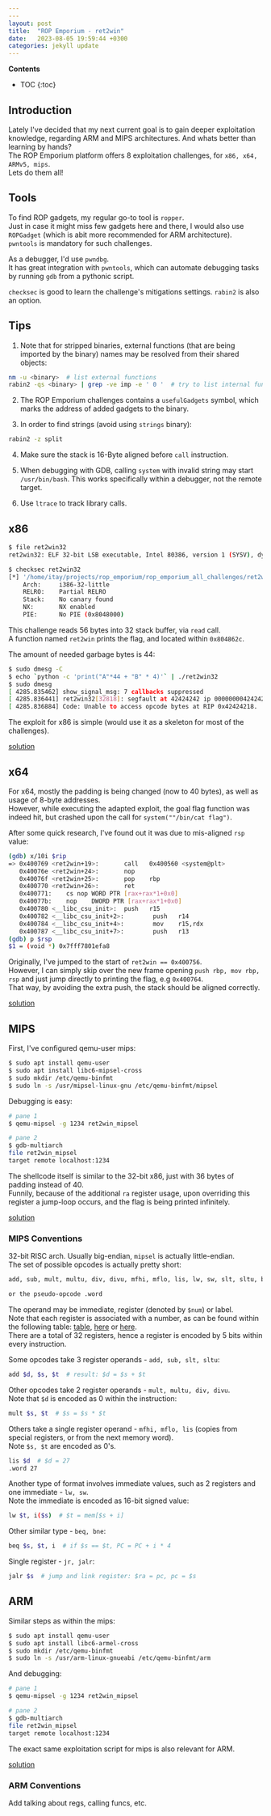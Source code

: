 ```yaml
---
---
layout: post
title:  "ROP Emporium - ret2win"
date:   2023-08-05 19:59:44 +0300
categories: jekyll update
---
```


**Contents**
* TOC
{:toc}
## Introduction

Lately I've decided that my next current goal is to gain deeper exploitation knowledge, regarding ARM and MIPS architectures. And whats better than learning by hands? \
The ROP Emporium platform offers 8 exploitation challenges, for `x86, x64, ARMv5, mips`. \
Lets do them all!

## Tools
To find ROP gadgets, my regular go-to tool is `ropper`. \
Just in case it might miss few gadgets here and there, I would also use `ROPGadget` (which is abit more recommended for ARM architecture). \
`pwntools` is mandatory for such challenges.

As a debugger, I'd use `pwndbg`. \
It has great integration with `pwntools`, which can automate debugging tasks by running `gdb` from a pythonic script. 

`checksec` is good to learn the challenge's mitigations settings. `rabin2` is also an option.

## Tips

1. Note that for stripped binaries, external functions (that are being imported by the binary) names may be resolved from their shared objects:

```bash
nm -u <binary>  # list external functions
rabin2 -qs <binary> | grep -ve imp -e ' 0 '  # try to list internal functions
```

2. The ROP Emporium challenges contains a `usefulGadgets` symbol, which marks the address of added gadgets to the binary. 

3. In order to find strings (avoid using `strings` binary):

```bash
rabin2 -z split
```

4. Make sure the stack is 16-Byte aligned before `call` instruction.

5. When debugging with GDB, calling `system` with invalid string may start `/usr/bin/bash`. 
   This works specifically within a debugger, not the remote target. 
   
6. Use `ltrace` to track library calls. 

## x86

```bash
$ file ret2win32
ret2win32: ELF 32-bit LSB executable, Intel 80386, version 1 (SYSV), dynamically linked, interpreter /lib/ld-linux.so.2, for GNU/Linux 3.2.0, BuildID[sha1]=e1596c11f85b3ed0881193fe40783e1da685b851, not stripped

$ checksec ret2win32
[*] '/home/itay/projects/rop_emporium/rop_emporium_all_challenges/ret2win32/ret2win32'
    Arch:     i386-32-little
    RELRO:    Partial RELRO
    Stack:    No canary found
    NX:       NX enabled
    PIE:      No PIE (0x8048000)
```

This challenge reads 56 bytes into 32 stack buffer, via `read` call. \
A function named `ret2win` prints the flag, and located within `0x804862c`. 

The amount of needed garbage bytes is 44:

```bash
$ sudo dmesg -C
$ echo `python -c 'print("A"*44 + "B" * 4)'` | ./ret2win32
$ sudo dmesg
[ 4285.835462] show_signal_msg: 7 callbacks suppressed
[ 4285.836441] ret2win32[32818]: segfault at 42424242 ip 0000000042424242 sp 00000000ff9c0940 error 14 in libc.so.6[f7c00000+20000]
[ 4285.836884] Code: Unable to access opcode bytes at RIP 0x42424218.
```

The exploit for x86 is simple (would use it as a skeleton for most of the challenges).

[solution][script-x86]

## x64

For x64, mostly the padding is being changed (now to 40 bytes), as well as usage of 8-byte addresses. \
However, while executing the adapted exploit, the goal flag function was indeed hit, but crashed upon the call for `system(""/bin/cat flag")`.

After some quick research, I've found out it was due to mis-aligned `rsp` value:

```bash
(gdb) x/10i $rip
=> 0x400769 <ret2win+19>:       call   0x400560 <system@plt>
   0x40076e <ret2win+24>:       nop
   0x40076f <ret2win+25>:       pop    rbp
   0x400770 <ret2win+26>:       ret
   0x400771:    cs nop WORD PTR [rax+rax*1+0x0]
   0x40077b:    nop    DWORD PTR [rax+rax*1+0x0]
   0x400780 <__libc_csu_init>:  push   r15
   0x400782 <__libc_csu_init+2>:        push   r14
   0x400784 <__libc_csu_init+4>:        mov    r15,rdx
   0x400787 <__libc_csu_init+7>:        push   r13
(gdb) p $rsp
$1 = (void *) 0x7fff7801efa8
```

Originally, I've jumped to the start of `ret2win == 0x400756`. \
However, I can simply skip over the new frame opening `push rbp, mov rbp, rsp` and just jump directly to printing the flag, e.g `0x400764`. \
That way, by avoiding the extra push, the stack should be aligned correctly. 

[solution][script-x64]

## MIPS

First, I've configured qemu-user mips:

```bash
$ sudo apt install qemu-user
$ sudo apt install libc6-mipsel-cross
$ sudo mkdir /etc/qemu-binfmt
$ sudo ln -s /usr/mipsel-linux-gnu /etc/qemu-binfmt/mipsel
```

Debugging is easy:
```bash
# pane 1
$ qemu-mipsel -g 1234 ret2win_mipsel

# pane 2
$ gdb-multiarch
file ret2win_mipsel
target remote localhost:1234
```
The shellcode itself is similar to the 32-bit x86, just with 36 bytes of padding instead of 40. \
Funnily, because of the additional `ra` register usage, upon overriding this register a jump-loop occurs, and the flag is being printed infinitely. 

[solution][script-mips]

### MIPS Conventions

32-bit RISC arch. Usually big-endian, `mipsel` is actually little-endian. \
The set of possible opcodes is actually pretty short:
```bash
add, sub, mult, multu, div, divu, mfhi, mflo, lis, lw, sw, slt, sltu, beq, bne, jr, jalr 

or the pseudo-opcode .word
```

The operand may be immediate, register (denoted  by `$num`) or label. \
Note that each register is associated with a number, as can be found within the following table: [table][mips-regs], [here][mips-opcodes] or [here][mips-inst-set]. \
There are a total of 32 registers, hence a register is encoded by 5 bits within every instruction. 

Some opcodes take 3 register operands - `add, sub, slt, sltu`:
```bash
add $d, $s, $t  # result: $d = $s + $t
```

Other opcodes take 2 register operands - `mult, multu, div, divu`. \
Note that `$d` is encoded as 0 within the instruction:
```bash
mult $s, $t  # $s = $s * $t
```

Others take a single register operand - `mfhi, mflo, lis` (copies from special registers, or from the next memory word). \
Note `$s, $t` are encoded as 0's. 
```bash
lis $d  # $d = 27
.word 27
```

Another type of format involves immediate values, such as 2 registers and one immediate - `lw, sw`. \
Note the immediate is encoded as 16-bit signed value:
```bash
lw $t, i($s)  # $t = mem[$s + i]
```

Other similar type - `beq, bne`:
```bash
beq $s, $t, i  # if $s == $t, PC = PC + i * 4
```

Single register - `jr, jalr`:
```bash
jalr $s  # jump and link register: $ra = pc, pc = $s
```



## ARM

Similar steps as within the mips:
```bash
$ sudo apt install qemu-user  
$ sudo apt install libc6-armel-cross  
$ sudo mkdir /etc/qemu-binfmt  
$ sudo ln -s /usr/arm-linux-gnueabi /etc/qemu-binfmt/arm
```

And debugging:
```bash
# pane 1
$ qemu-mipsel -g 1234 ret2win_mipsel

# pane 2
$ gdb-multiarch
file ret2win_mipsel
target remote localhost:1234
```

The exact same exploitation script for mips is also relevant for ARM. 

[solution][script-arm]

### ARM Conventions

Add talking about regs, calling funcs, etc. 



[script-x86]: https://github.com/itaysnir/ROP-Emporium-Solutions/blob/main/ret2win/x86/exploit.py
[script-x64]: https://github.com/itaysnir/ROP-Emporium-Solutions/blob/main/ret2win/x64/exploit.py
[script-mips]: https://github.com/itaysnir/ROP-Emporium-Solutions/blob/main/ret2win/mips/exploit.py
[script-arm]: https://github.com/itaysnir/ROP-Emporium-Solutions/blob/main/ret2win/arm/exploit.py
[mips-regs]: https://minnie.tuhs.org/CompArch/Resources/mips_quick_tutorial.html
[mips-opcodes]: https://student.cs.uwaterloo.ca/~cs241/mips/mipsref.pdf
[mips-inst-set]: https://www.dsi.unive.it/~gasparetto/materials/MIPS_Instruction_Set.pdf
